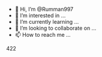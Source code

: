 - 👋 Hi, I’m @Rumman997
- 👀 I’m interested in ...
- 🌱 I’m currently learning ...
- 💞️ I’m looking to collaborate on ...
- 📫 How to reach me ...

<!---
Rumman997/Rumman997 is a ✨ special ✨ repository because its `README.md` (this file) appears on your GitHub profile.
You can click the Preview link to take a look at your changes.
--->422

